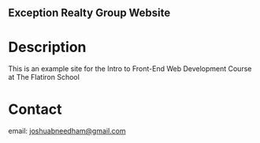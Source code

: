 Exception Realty Group Website
---


# Description  

This is an example site for the Intro to Front-End Web Development Course at The Flatiron School

#  Contact

email: joshuabneedham@gmail.com

